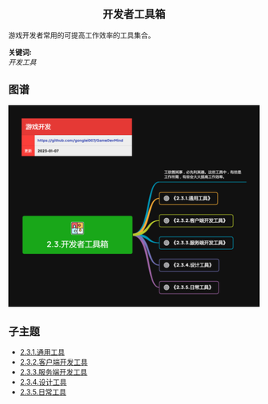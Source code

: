 <h2 align="center">开发者工具箱</h2>
<p>
游戏开发者常用的可提高工作效率的工具集合。
</p>

**关键词:**<br/>
*开发工具*

## 图谱
![图片加载中...](../../exports/2.3.开发者工具箱.png?raw=true)

## 子主题
* [2.3.1.通用工具](2.3.1.通用工具.md)
* [2.3.2.客户端开发工具](2.3.2.客户端开发工具.md)
* [2.3.3.服务端开发工具](2.3.3.服务端开发工具.md)
* [2.3.4.设计工具](2.3.4.设计工具.md)
* [2.3.5.日常工具](2.3.5.日常工具.md)
